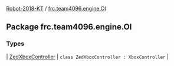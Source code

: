 [Robot-2018-KT](../index.md) / [frc.team4096.engine.OI](./index.md)

## Package frc.team4096.engine.OI

### Types

| [ZedXboxController](-zed-xbox-controller/index.md) | `class ZedXboxController : XboxController` |


